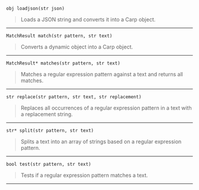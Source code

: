 ```carp
obj loadjson(str json)
```
> Loads a JSON string and converts it into a Carp object.

---

```carp
MatchResult match(str pattern, str text)
```
> Converts a dynamic object into a Carp object.

---

```carp
MatchResult* matches(str pattern, str text)
```
> Matches a regular expression pattern against a text and returns all matches.

---

```carp
str replace(str pattern, str text, str replacement)
```
> Replaces all occurrences of a regular expression pattern in a text with a replacement string.

---

```carp
str* split(str pattern, str text)
```
> Splits a text into an array of strings based on a regular expression pattern.

---

```carp
bool test(str pattern, str text)
```
> Tests if a regular expression pattern matches a text.

---